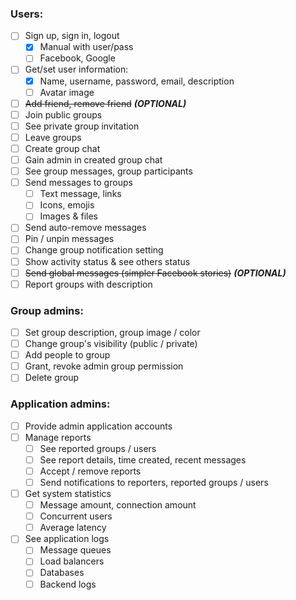 ### Users:

- [ ] Sign up, sign in, logout
    - [x] Manual with user/pass
    - [ ] Facebook, Google
- [ ] Get/set user information:
    - [x] Name, username, password, email, description
    - [ ] Avatar image
- [ ] ~~Add friend, remove friend~~ ***(OPTIONAL)***
- [ ] Join public groups
- [ ] See private group invitation
- [ ] Leave groups
- [ ] Create group chat
- [ ] Gain admin in created group chat
- [ ] See group messages, group participants
- [ ] Send messages to groups
    - [ ] Text message, links
    - [ ] Icons, emojis
    - [ ] Images & files
- [ ] Send auto-remove messages
- [ ] Pin / unpin messages
- [ ] Change group notification setting
- [ ] Show activity status & see others status
- [ ] ~~Send global messages (simpler Facebook stories)~~ ***(OPTIONAL)***
- [ ] Report groups with description

### Group admins:

- [ ] Set group description, group image / color
- [ ] Change group's visibility (public / private)
- [ ] Add people to group
- [ ] Grant, revoke admin group permission
- [ ] Delete group

### Application admins:

- [ ] Provide admin application accounts
- [ ] Manage reports
    - [ ] See reported groups / users
    - [ ] See report details, time created, recent messages
    - [ ] Accept / remove reports
    - [ ] Send notifications to reporters, reported groups / users
- [ ] Get system statistics
    - [ ] Message amount, connection amount
    - [ ] Concurrent users
    - [ ] Average latency
- [ ] See application logs
    - [ ] Message queues
    - [ ] Load balancers
    - [ ] Databases
    - [ ] Backend logs
